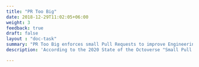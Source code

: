 ```yaml
---
title: "PR Too Big"
date: 2018-12-29T11:02:05+06:00
weight: 3
feedback: true
draft: false
layout : "doc-task"
summary: "PR Too Big enforces small Pull Requests to improve Engineering Team Efficiency."
description: 'According to the 2020 State of the Octoverse "Small Pull Requests drive innovation and productivity. Teams that focus on small pull requests and closer collaboration have better reviews and faster feedback. Throughout the year, developers stepped up their work by keeping pull requests at the same size or smaller and merged pull requests up to seven and a half hours faster. This gives developers more time to do the things they love."'

---
```


